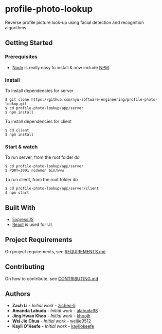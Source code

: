 # profile-photo-lookup

Reverse profile picture look-up using facial detection and recognition algorithms


## Getting Started

### Prerequisites

* [Node](http://nodejs.org/) is really easy to install & now include [NPM](https://npmjs.org/).

### Install

To install dependencies for server

    $ git clone https://github.com/nyu-software-engineering/profile-photo-lookup.git
    $ cd profile-photo-lookup/app/server
    $ npm install

To install dependencies for client

    $ cd client
    $ npm install


### Start & watch

To run server, from the root folder do

    $ cd profile-photo-lookup/app/server
    $ PORT=3001 nodemon bin/www
    
To run client, from the root folder do

    $ cd profile-photo-lookup/app/server/client
    $ npm start
    

## Built With

* [ExpressJS](https://expressjs.com/)
* [React](http://facebook.github.io/react) is used for UI.

## Project Requirements

On project requirements, see [REQUIREMENTS.md](https://github.com/nyu-software-engineering/profile-photo-lookup/blob/master/REQUIREMENTS.md)


## Contributing

On how to contribute, see [CONTRIBUTING.md](https://github.com/nyu-software-engineering/profile-photo-lookup/blob/master/CONTRIBUTING.md)


## Authors

* **Zach Li** - *Initial work* - [zichen-li](https://github.com/zichen-li)
* **Amanda Labuda** - *Initial work* - [alabuda98](https://github.com/alabuda98)
* **Jing Hwan Khoo** - *Initial work* - [khoojh](https://github.com/khoojh)
* **Wei Jie Chua** - *Initial work* - [weijie9512](https://github.com/weijie9512)
* **Kayli O'Keefe** - *Initial work* - [kayliokeefe](https://github.com/kayliokeefe)

